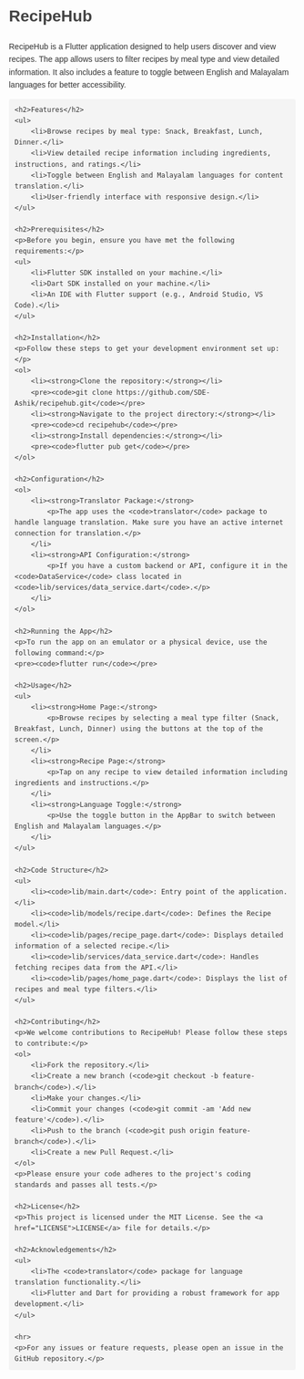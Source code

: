 <!DOCTYPE html>
<html lang="en">
<head>
    <meta charset="UTF-8">
    <meta name="viewport" content="width=device-width, initial-scale=1.0">
    <title>RecipeHub README</title>
    <style>
        body {
            font-family: Arial, sans-serif;
            line-height: 1.6;
            margin: 20px;
            color: #333;
        }
        h1, h2, h3 {
            color: #444;
        }
        code {
            background-color: #f4f4f4;
            padding: 2px 4px;
            border-radius: 4px;
            font-family: Consolas, Monaco, 'Andale Mono', 'Ubuntu Mono', monospace;
        }
        pre {
            background-color: #f4f4f4;
            padding: 10px;
            border-radius: 4px;
            overflow-x: auto;
        }
        a {
            color: #007bff;
            text-decoration: none;
        }
        a:hover {
            text-decoration: underline;
        }
    </style>
</head>
<body>
    <h1>RecipeHub</h1>
    <p>RecipeHub is a Flutter application designed to help users discover and view recipes. The app allows users to filter recipes by meal type and view detailed information. It also includes a feature to toggle between English and Malayalam languages for better accessibility.</p>

    <h2>Features</h2>
    <ul>
        <li>Browse recipes by meal type: Snack, Breakfast, Lunch, Dinner.</li>
        <li>View detailed recipe information including ingredients, instructions, and ratings.</li>
        <li>Toggle between English and Malayalam languages for content translation.</li>
        <li>User-friendly interface with responsive design.</li>
    </ul>

    <h2>Prerequisites</h2>
    <p>Before you begin, ensure you have met the following requirements:</p>
    <ul>
        <li>Flutter SDK installed on your machine.</li>
        <li>Dart SDK installed on your machine.</li>
        <li>An IDE with Flutter support (e.g., Android Studio, VS Code).</li>
    </ul>

    <h2>Installation</h2>
    <p>Follow these steps to get your development environment set up:</p>
    <ol>
        <li><strong>Clone the repository:</strong></li>
        <pre><code>git clone https://github.com/SDE-Ashik/recipehub.git</code></pre>
        <li><strong>Navigate to the project directory:</strong></li>
        <pre><code>cd recipehub</code></pre>
        <li><strong>Install dependencies:</strong></li>
        <pre><code>flutter pub get</code></pre>
    </ol>

    <h2>Configuration</h2>
    <ol>
        <li><strong>Translator Package:</strong>
            <p>The app uses the <code>translator</code> package to handle language translation. Make sure you have an active internet connection for translation.</p>
        </li>
        <li><strong>API Configuration:</strong>
            <p>If you have a custom backend or API, configure it in the <code>DataService</code> class located in <code>lib/services/data_service.dart</code>.</p>
        </li>
    </ol>

    <h2>Running the App</h2>
    <p>To run the app on an emulator or a physical device, use the following command:</p>
    <pre><code>flutter run</code></pre>

    <h2>Usage</h2>
    <ul>
        <li><strong>Home Page:</strong> 
            <p>Browse recipes by selecting a meal type filter (Snack, Breakfast, Lunch, Dinner) using the buttons at the top of the screen.</p>
        </li>
        <li><strong>Recipe Page:</strong> 
            <p>Tap on any recipe to view detailed information including ingredients and instructions.</p>
        </li>
        <li><strong>Language Toggle:</strong> 
            <p>Use the toggle button in the AppBar to switch between English and Malayalam languages.</p>
        </li>
    </ul>

    <h2>Code Structure</h2>
    <ul>
        <li><code>lib/main.dart</code>: Entry point of the application.</li>
        <li><code>lib/models/recipe.dart</code>: Defines the Recipe model.</li>
        <li><code>lib/pages/recipe_page.dart</code>: Displays detailed information of a selected recipe.</li>
        <li><code>lib/services/data_service.dart</code>: Handles fetching recipes data from the API.</li>
        <li><code>lib/pages/home_page.dart</code>: Displays the list of recipes and meal type filters.</li>
    </ul>

    <h2>Contributing</h2>
    <p>We welcome contributions to RecipeHub! Please follow these steps to contribute:</p>
    <ol>
        <li>Fork the repository.</li>
        <li>Create a new branch (<code>git checkout -b feature-branch</code>).</li>
        <li>Make your changes.</li>
        <li>Commit your changes (<code>git commit -am 'Add new feature'</code>).</li>
        <li>Push to the branch (<code>git push origin feature-branch</code>).</li>
        <li>Create a new Pull Request.</li>
    </ol>
    <p>Please ensure your code adheres to the project's coding standards and passes all tests.</p>

    <h2>License</h2>
    <p>This project is licensed under the MIT License. See the <a href="LICENSE">LICENSE</a> file for details.</p>

    <h2>Acknowledgements</h2>
    <ul>
        <li>The <code>translator</code> package for language translation functionality.</li>
        <li>Flutter and Dart for providing a robust framework for app development.</li>
    </ul>

    <hr>
    <p>For any issues or feature requests, please open an issue in the GitHub repository.</p>
</body>
</html>
